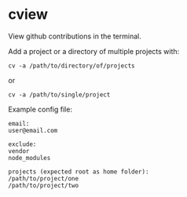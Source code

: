 # cview
View github contributions in the terminal.


Add a project or a directory of multiple projects with:
```
cv -a /path/to/directory/of/projects
```
or
```
cv -a /path/to/single/project
```


Example config file:
```
email:
user@email.com

exclude:
vendor
node_modules

projects (expected root as home folder):
/path/to/project/one
/path/to/project/two

```
